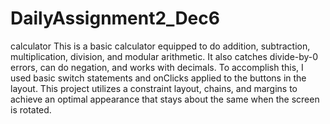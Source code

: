 # DailyAssignment2_Dec6
calculator
This is a basic calculator equipped to do addition, subtraction, multiplication, division, 
and modular arithmetic. It also catches divide-by-0 errors, can do negation, and works with
decimals. To accomplish this, I used basic switch statements and onClicks applied to the 
buttons in the layout. This project utilizes a constraint layout, chains, and margins to 
achieve an optimal appearance that stays about the same when the screen is rotated.
